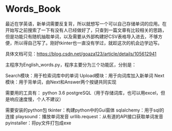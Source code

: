 # Words_Book
最近在学英语，新单词需要反复背，所以就想写一个可以自己存储单词的应用。在开始写之前搜索了一下有没有人已经做好了，只查到一篇文章有比较相关的思路，但是功能只有随机抽取单词，以及需要从外部构建好CSV表格导入进去，不够方便，所以得自己写了。刚好tkinter也一直没有学过，就趁这次的机会边学边写。

具体文档可见：https://blog.csdn.net/goaza123/article/details/105612941

主程序为English_words.py，程序主要分为三个功能区，分别是：

  Search模块：用于检索词库中的单词
  Upload模块：用于向词库加入新单词
  Next模块：用于背单词，由Next和Answer两个按键共同实现

需要用的工具有：
  python 3.6
  postgreSQL（用于存储词库，也可以用excel，但是响应速度慢，个人不建议）

需要安装的python包
  tkinter：构建python中的Gui窗体
  sqlalchemy：用于sql的连接
  playsound：播放单词发音
  urllib.request：从有道的API接口获取单词发音
  pyinstaller：将py文件打包成exe
